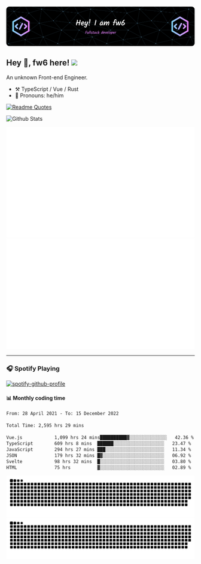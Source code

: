 ![Header](github-header-image.png)

## Hey 👋, fw6 here! <img src="https://github.githubassets.com/images/mona-whisper.gif" height="24" />


An unknown Front-end Engineer.

-   :hammer_and_pick: TypeScript / Vue / Rust
-   :man: Pronouns: he/him


[![Readme Quotes](https://quotes-github-readme.vercel.app/api?type=horizontal&theme=algolia)](https://github.com/piyushsuthar/github-readme-quotes)



![Github Stats](https://github-readme-stats.vercel.app/api?username=fw6&bg_color=30,e96443,904e95&title_color=fff&text_color=fff)

![](https://raw.githubusercontent.com/fw6/github-stats-transparent/output/generated/overview.svg)
![](https://raw.githubusercontent.com/fw6/github-stats-transparent/output/generated/languages.svg)


---

### 🎧 Spotify Playing

<!-- ![spotify-github-profile](/img/default.svg) -->

[![spotify-github-profile](https://spotify-github-profile.vercel.app/api/view?uid=r6wn4hdvypv0lkzyrj0e0pjct&cover_image=true&theme=default&bar_color=53b14f&bar_color_cover=true)](https://github.com/kittinan/spotify-github-profile)
#### :bar_chart: Monthly coding time

<!--START_SECTION:waka-->

```text
From: 28 April 2021 - To: 15 December 2022

Total Time: 2,595 hrs 29 mins

Vue.js            1,099 hrs 24 mins██████████▓░░░░░░░░░░░░░░   42.36 %
TypeScript        609 hrs 8 mins  ██████░░░░░░░░░░░░░░░░░░░   23.47 %
JavaScript        294 hrs 27 mins ███░░░░░░░░░░░░░░░░░░░░░░   11.34 %
JSON              179 hrs 32 mins █▓░░░░░░░░░░░░░░░░░░░░░░░   06.92 %
Svelte            98 hrs 32 mins  █░░░░░░░░░░░░░░░░░░░░░░░░   03.80 %
HTML              75 hrs          ▓░░░░░░░░░░░░░░░░░░░░░░░░   02.89 %
```

<!--END_SECTION:waka-->




![github contribution grid snake animation](https://raw.githubusercontent.com/platane/platane/output/github-contribution-grid-snake-dark.svg#gh-dark-mode-only)![github contribution grid snake animation](https://raw.githubusercontent.com/platane/platane/output/github-contribution-grid-snake.svg#gh-light-mode-only)
